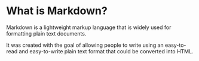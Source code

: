 # What is Markdown?
Markdown is a lightweight markup language that is widely used for formatting plain text documents.

It was created with the goal of allowing people to write using an easy-to-read and easy-to-write plain text format that could be converted into HTML.